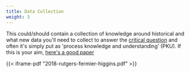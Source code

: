 ```yaml
---
title: Data Collection
weight: 3
---
```


This could/should contain a collection of knowledge around historical and what new data you'll need to collect to answer the [critical question](../1-critical-question/) and often it's simply put as 'process knowledge and understanding' (PKU).  If this is your aim, 
[here's a good paper](2018-rutgers-fermier-higgins.pdf)

{{< iframe-pdf "2018-rutgers-fermier-higgins.pdf" >}}
